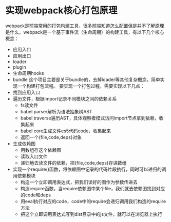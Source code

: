 # 实现webpack核心打包原理

webpack是前端常用的打包构建工具，很多前端知道怎么配置但是并不了解原理是什么。webpack是一个基于事件流（生命周期）的构建工具，有以下几个核心概念：
* 应用入口
* 应用出口
* loader
* plugin
* 生命周期hooks
* bundle
这个项目主要是关于bundle的，去掉loader等其他复杂概念，简单实现一个构建打包流程。
要实现一个打包过程，需要实现以下几点：
* 找到应用入口
* 遍历文件，根据import记录不同模块之间的依赖关系
    * fs读文件
    * babel parser解析为语法抽象树AST
    * babel traverse遍历AST，具体观察者模式访问import节点拿到依赖，收集起来
    * babel core生成文件es5代码code，收集起来
    * 返回一个{file,code,deps}对象
* 生成依赖图
    * 用数组存这个依赖图
    * 读取入口文件
    * 递归地去读文件的依赖，把{file,code,deps}存进数组
* 实现一个require()函数，将依赖图中记录的代码片段执行，同时可以递归的调用依赖模块
    * 构造一个立即调用表达式，把我们读好的图作为参数传进去
    * 构造require函数，当require依赖图中某个file，我们就去依赖图找到对应的code和deps
    * 用eval执行对应的code，code中的require会递归调用我们构造的require方法
    * 把这个立即调用表达式写到dist目录中的js文件，就可以在浏览器上执行